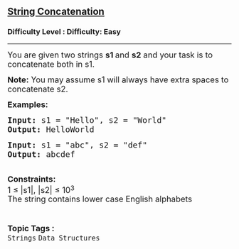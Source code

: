 <h2><a href="https://www.geeksforgeeks.org/problems/string-concatenation-1614157859/1">String Concatenation</a></h2><h3>Difficulty Level : Difficulty: Easy</h3><hr><div class="problems_problem_content__Xm_eO"><p><span style="font-size: 18px;">You are given two strings <strong>s1 </strong>and <strong>s2</strong> and your task is to concatenate both in s1.</span></p>
<p><span style="font-size: 18px;"><strong>Note:</strong>&nbsp;You may assume s1 will always&nbsp;have extra spaces to concatenate&nbsp;s2.</span></p>
<p><span style="font-size: 18px;"><strong>Examples:</strong></span></p>
<pre><span style="font-size: 18px;"><strong>Input:</strong> s1 = "Hello", s2 = "World"
<strong>Output:</strong> HelloWorld
</span></pre>
<pre><span style="font-size: 18px;"><strong>Input:</strong> s1 = "abc", s2 = "def"
<strong>Output:</strong> abcdef</span></pre>
<p><span style="font-size: 18px;"><br><strong>Constraints:</strong><br>1 ≤ |s1|, |s2| ≤ 10</span><sup><span style="font-size: 15px;">3</span></sup><br><span style="font-size: 18px;">The string contains lower case English alphabets</span></p></div><br><p><span style=font-size:18px><strong>Topic Tags : </strong><br><code>Strings</code>&nbsp;<code>Data Structures</code>&nbsp;